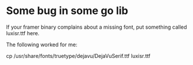 Some bug in some go lib
=======================

If your framer binary complains about a missing font,
put something called luxisr.ttf here.

The following worked for me:

cp /usr/share/fonts/truetype/dejavu/DejaVuSerif.ttf luxisr.ttf

